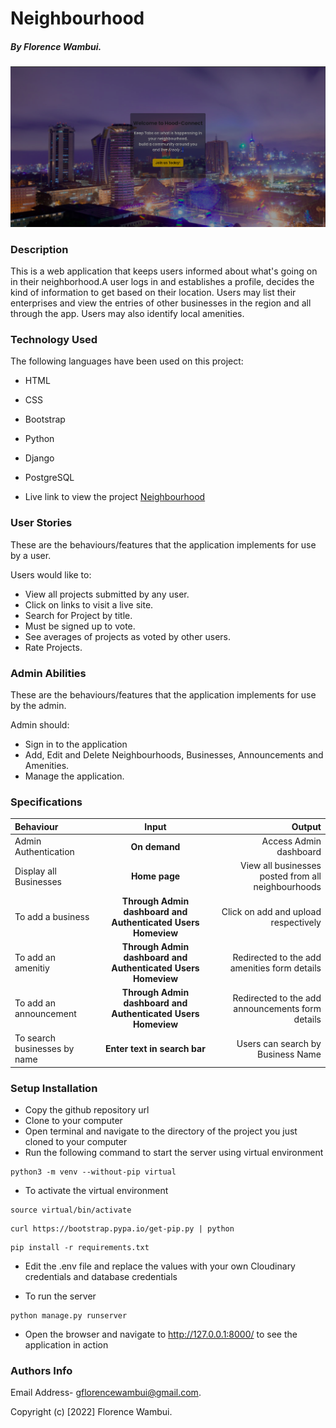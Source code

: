 # Neighbourhood

##### By Florence Wambui.


![Homepage](/static/images/homepage.png)



### Description
This is a web application that keeps users informed about what's going on in their neighborhood.A user logs in and establishes a profile, decides the kind of information to get based on their location. Users may list their enterprises and view the entries of other businesses in the region and all through the app. Users may also identify local amenities.


### Technology Used

The following languages have been used on this project:

- HTML
- CSS
- Bootstrap
- Python
- Django
- PostgreSQL



- Live link to view the project <a target="_blank" href="">Neighbourhood</a>


### User Stories
These are the behaviours/features that the application implements for use by a user.

Users would like to:
* View all projects submitted by any user.
* Click on links to visit a live site.
* Search for Project by title.
* Must be signed up to vote.
* See averages of projects as voted by other users.
* Rate Projects.


### Admin Abilities
These are the behaviours/features that the application implements for use by the admin.

Admin should:
* Sign in to the application
* Add, Edit and Delete Neighbourhoods, Businesses, Announcements and Amenities.
* Manage the application.


### Specifications
| Behaviour | Input | Output |
| :---------------- | :---------------: | ------------------: |
| Admin Authentication | **On demand** | Access Admin dashboard |
| Display all Businesses| **Home page** | View all businesses posted from all neighbourhoods|
| To add a business  | **Through Admin dashboard and Authenticated Users Homeview** | Click on add and upload respectively|
| To add an amenitiy  | **Through Admin dashboard and Authenticated Users Homeview** | Redirected to the add amenities form details |
| To add an announcement | **Through Admin dashboard and Authenticated Users Homeview** | Redirected to the add announcements form details |
| To search businesses by name | **Enter text in search bar** | Users can search by Business Name|


### Setup Installation

- Copy the github repository url
- Clone to your computer
- Open terminal and navigate to the directory of the project you just cloned to your computer
- Run the following command to start the server using virtual environment

```
python3 -m venv --without-pip virtual
```

- To activate the virtual environment

```
source virtual/bin/activate
```

```
curl https://bootstrap.pypa.io/get-pip.py | python
```

```
pip install -r requirements.txt
```

- Edit the .env file and replace the values with your own Cloudinary credentials and database credentials

- To run the server

```
python manage.py runserver

```

- Open the browser and navigate to http://127.0.0.1:8000/ to see the application in action


### Authors Info
Email Address- gflorencewambui@gmail.com.

Copyright (c) [2022] Florence Wambui.
